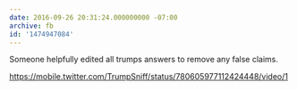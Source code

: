 ```yaml
---
date: 2016-09-26 20:31:24.000000000 -07:00
archive: fb
id: '1474947084'
---
```


Someone helpfully edited all trumps answers to remove any false claims. 

https://mobile.twitter.com/TrumpSniff/status/780605977112424448/video/1
